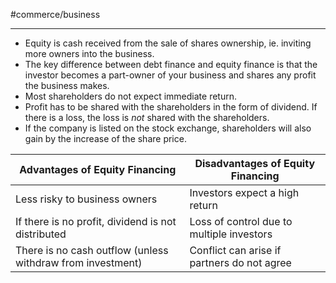 #commerce/business 

---
- Equity is cash received from the sale of shares ownership, ie. inviting more owners into the business.
- The key difference between debt finance and equity finance is that the investor becomes a part-owner of your business and shares any profit the business makes.
- Most shareholders do not expect immediate return.
- Profit has to be shared with the shareholders in the form of dividend. If there is a loss, the loss is *not* shared with the shareholders.
- If the company is listed on the stock exchange, shareholders will also gain by the increase of the share price.

| Advantages of Equity Financing                             | Disadvantages of Equity Financing           |
| ---------------------------------------------------------- | ------------------------------------------- |
| Less risky to business owners                              | Investors expect a high return              |
| If there is no profit, dividend is not distributed         | Loss of control due to multiple investors   |
| There is no cash outflow (unless withdraw from investment) | Conflict can arise if partners do not agree |


